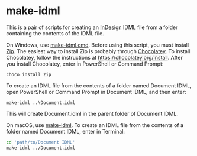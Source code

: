 # make-idml

This is a pair of scripts for creating an
[InDesign](https://www.adobe.com/products/indesign.html) IDML file from a folder
containing the contents of the IDML file.

On Windows, use [make-idml.cmd](make-idml.cmd). Before using this script, you
must install [Zip](http://www.info-zip.org/Zip.html). The easiest way to install
Zip is probably through [Chocolatey](https://chocolatey.org). To install
Chocolatey, follow the instructions at https://chocolatey.org/install. After you
install Chocolatey, enter in PowerShell or Command Prompt:

```
choco install zip
```

To create an IDML file from the contents of a folder named Document IDML, open
PowerShell or Command Prompt in Document IDML, and then enter:

```
make-idml ..\Document.idml
```

This will create Document.idml in the parent folder of Document IDML.

On macOS, use [make-idml](make-idml). To create an IDML file from the contents
of a folder named Document IDML, enter in Terminal:

```sh
cd 'path/to/Document IDML'
make-idml ../Document.idml
```
